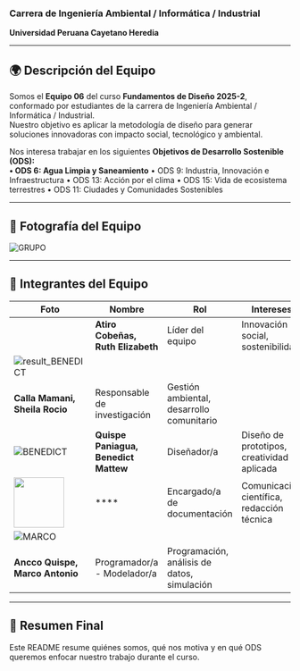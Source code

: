 
### Carrera de Ingeniería Ambiental / Informática / Industrial  
**Universidad Peruana Cayetano Heredia**

---

## 🌍 Descripción del Equipo  
Somos el **Equipo 06** del curso **Fundamentos de Diseño 2025-2**, conformado por estudiantes de la carrera de Ingeniería Ambiental / Informática / Industrial.  
Nuestro objetivo es aplicar la metodología de diseño para generar soluciones innovadoras con impacto social, tecnológico y ambiental.  

Nos interesa trabajar en los siguientes **Objetivos de Desarrollo Sostenible (ODS):**  
**•	ODS 6: Agua Limpia y Saneamiento**
•	ODS 9: Industria, Innovación e Infraestructura
•	ODS 13: Acción por el clima
•	ODS 15: Vida de ecosistema terrestres
•	ODS 11: Ciudades y Comunidades Sostenibles

---

## 📸 Fotografía del Equipo  
![GRUPO](https://github.com/user-attachments/assets/caa1133c-3b32-4b2c-abff-29cb88839619)

---

## 👥 Integrantes del Equipo  

| Foto | Nombre | Rol | Intereses |
|------|--------|-----|-----------|
|  | **Atiro Cobeñas, Ruth Elizabeth** | Líder del equipo | Innovación social, sostenibilidad |
| ![result_BENEDICT](https://github.com/user-attachments/assets/684c6063-4952-47cd-ae69-9aa41a3274b8)
 | **Calla Mamani, Sheila Rocio** | Responsable de investigación | Gestión ambiental, desarrollo comunitario |
| ![BENEDICT](https://github.com/user-attachments/assets/cd42b0fb-1a25-45ac-acb2-6ad0efec717b) | **Quispe Paniagua, Benedict Mattew** | Diseñador/a | Diseño de prototipos, creatividad aplicada |
| <img src="/Recursos/Imágenes/integrante2.png" width="90"/> | **** | Encargado/a de documentación | Comunicación científica, redacción técnica |
| ![MARCO](https://github.com/user-attachments/assets/e0704c82-c061-489c-8c82-e222282ce84f)
 | **Ancco Quispe, Marco Antonio** | Programador/a - Modelador/a | Programación, análisis de datos, simulación |

---

## 📌 Resumen Final  
Este README resume quiénes somos, qué nos motiva y en qué ODS queremos enfocar nuestro trabajo durante el curso.  
